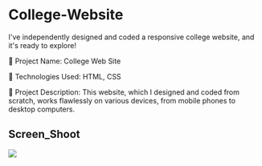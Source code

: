 
<h1> College-Website </h1>

I've independently designed and coded a responsive college website, and it's ready to explore!

🔸 Project Name: College Web Site

🔸 Technologies Used: HTML, CSS

🔸 Project Description: This website, which I designed and coded from scratch, works flawlessly on various devices, from mobile phones to desktop computers.

<h2>Screen_Shoot</h2>

![](screen_college_website.gif)
